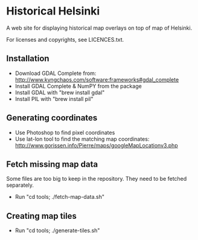 # Historical Helsinki

A web site for displaying historical map overlays on top of map of Helsinki.

For licenses and copyrights, see LICENCES.txt.

## Installation

* Download GDAL Complete from:
http://www.kyngchaos.com/software:frameworks#gdal_complete
* Install GDAL Complete & NumPY from the package
* Install GDAL with "brew install gdal"
* Install PIL with "brew install pil"

## Generating coordinates

* Use Photoshop to find pixel coordinates
* Use lat-lon tool to find the matching map coordinates:
  http://www.gorissen.info/Pierre/maps/googleMapLocationv3.php

## Fetch missing map data

Some files are too big to keep in the repository. They need to be fetched separately.

* Run "cd tools; ./fetch-map-data.sh"

## Creating map tiles

* Run "cd tools; ./generate-tiles.sh"